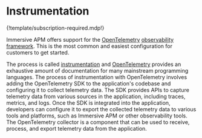 # Instrumentation

{!template/subscription-required.mdp!}

Immersive APM offers support for the [OpenTelemetry](../Observability/Frameworks/OpenTelemetry/index.md) [observability framework](../Observability/index.md). This is the most common and easiest configuration for customers to get started.

The process is called [instrumentation](https://opentelemetry.io/docs/concepts/instrumentation/) and [OpenTelemetry](../Observability/Frameworks/OpenTelemetry/index.md) provides an exhaustive amount of documentation for many mainstream programming languages. The process of instrumentation with OpenTelemetry involves adding the OpenTelemetry SDK to the application's codebase and configuring it to collect telemetry data. The SDK provides APIs to capture telemetry data from various sources in the application, including traces, metrics, and logs. Once the SDK is integrated into the application, developers can configure it to export the collected telemetry data to various tools and platforms, such as Immersive APM or other observability tools. The OpenTelemetry collector is a component that can be used to receive, process, and export telemetry data from the application.